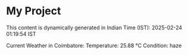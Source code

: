 # My Project

This content is dynamically generated in Indian Time (IST): 2025-02-24 01:19:54 IST


Current Weather in Coimbatore:
Temperature: 25.88 °C
Condition: haze
